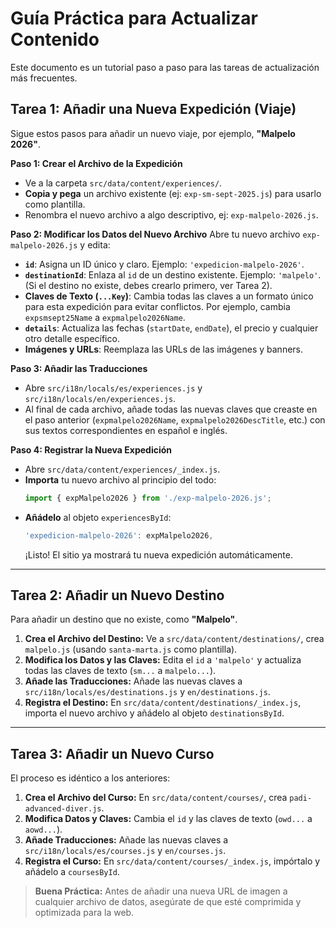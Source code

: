 # Guía Práctica para Actualizar Contenido

Este documento es un tutorial paso a paso para las tareas de actualización más frecuentes.

## Tarea 1: Añadir una Nueva Expedición (Viaje)

Sigue estos pasos para añadir un nuevo viaje, por ejemplo, **"Malpelo 2026"**.

**Paso 1: Crear el Archivo de la Expedición**

- Ve a la carpeta `src/data/content/experiences/`.
- **Copia y pega** un archivo existente (ej: `exp-sm-sept-2025.js`) para usarlo como plantilla.
- Renombra el nuevo archivo a algo descriptivo, ej: `exp-malpelo-2026.js`.

**Paso 2: Modificar los Datos del Nuevo Archivo**
Abre tu nuevo archivo `exp-malpelo-2026.js` y edita:

- **`id`**: Asigna un ID único y claro. Ejemplo: `'expedicion-malpelo-2026'`.
- **`destinationId`**: Enlaza al `id` de un destino existente. Ejemplo: `'malpelo'`. (Si el destino no existe, debes crearlo primero, ver Tarea 2).
- **Claves de Texto (`...Key`)**: Cambia todas las claves a un formato único para esta expedición para evitar conflictos. Por ejemplo, cambia `expsmsept25Name` a `expmalpelo2026Name`.
- **`details`**: Actualiza las fechas (`startDate`, `endDate`), el precio y cualquier otro detalle específico.
- **Imágenes y URLs**: Reemplaza las URLs de las imágenes y banners.

**Paso 3: Añadir las Traducciones**

- Abre `src/i18n/locals/es/experiences.js` y `src/i18n/locals/en/experiences.js`.
- Al final de cada archivo, añade todas las nuevas claves que creaste en el paso anterior (`expmalpelo2026Name`, `expmalpelo2026DescTitle`, etc.) con sus textos correspondientes en español e inglés.

**Paso 4: Registrar la Nueva Expedición**

- Abre `src/data/content/experiences/_index.js`.
- **Importa** tu nuevo archivo al principio del todo:
  ```javascript
  import { expMalpelo2026 } from './exp-malpelo-2026.js';
  ```
- **Añádelo** al objeto `experiencesById`:
  ```javascript
  'expedicion-malpelo-2026': expMalpelo2026,
  ```
  ¡Listo! El sitio ya mostrará tu nueva expedición automáticamente.

---

## Tarea 2: Añadir un Nuevo Destino

Para añadir un destino que no existe, como **"Malpelo"**.

1.  **Crea el Archivo del Destino:** Ve a `src/data/content/destinations/`, crea `malpelo.js` (usando `santa-marta.js` como plantilla).
2.  **Modifica los Datos y las Claves:** Edita el `id` a `'malpelo'` y actualiza todas las claves de texto (`sm...` a `malpelo...`).
3.  **Añade las Traducciones:** Añade las nuevas claves a `src/i18n/locals/es/destinations.js` y `en/destinations.js`.
4.  **Registra el Destino:** En `src/data/content/destinations/_index.js`, importa el nuevo archivo y añádelo al objeto `destinationsById`.

---

## Tarea 3: Añadir un Nuevo Curso

El proceso es idéntico a los anteriores:

1.  **Crea el Archivo del Curso:** En `src/data/content/courses/`, crea `padi-advanced-diver.js`.
2.  **Modifica Datos y Claves:** Cambia el `id` y las claves de texto (`owd...` a `aowd...`).
3.  **Añade Traducciones:** Añade las nuevas claves a `src/i18n/locals/es/courses.js` y `en/courses.js`.
4.  **Registra el Curso:** En `src/data/content/courses/_index.js`, impórtalo y añádelo a `coursesById`.

> **Buena Práctica:** Antes de añadir una nueva URL de imagen a cualquier archivo de datos, asegúrate de que esté comprimida y optimizada para la web.
